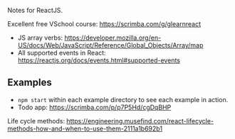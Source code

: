Notes for ReactJS.

Excellent free VSchool course: https://scrimba.com/g/glearnreact

* JS array verbs: https://developer.mozilla.org/en-US/docs/Web/JavaScript/Reference/Global_Objects/Array/map
* All supported events in React: https://reactjs.org/docs/events.html#supported-events


## Examples

* `npm start` within each example directory to see each example in action.
* Todo app: https://scrimba.com/p/p7P5Hd/cgDqBHP


Life cycle methods:
https://engineering.musefind.com/react-lifecycle-methods-how-and-when-to-use-them-2111a1b692b1
